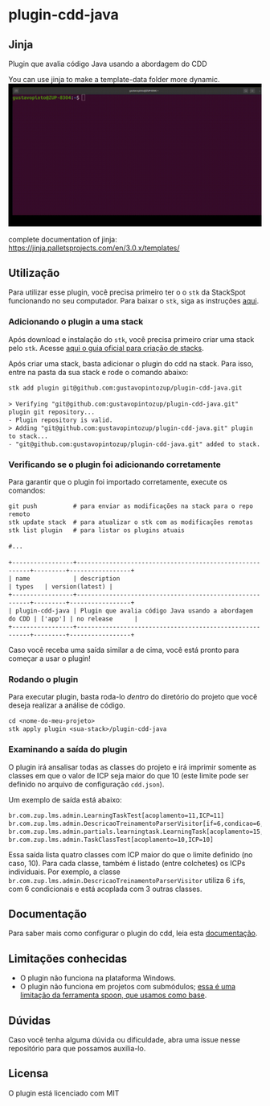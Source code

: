 # plugin-cdd-java

## Jinja
Plugin que avalia código Java usando a abordagem do CDD

You can use jinja to make a template-data folder more dynamic.
![Plugin do CDD na StackSpot](https://github.com/gustavopintozup/stk-dev-java/blob/main/cdd/cdd.gif)

complete documentation of jinja: https://jinja.palletsprojects.com/en/3.0.x/templates/
## Utilização

Para utilizar esse plugin, você precisa primeiro ter o o `stk` da StackSpot funcionando no seu computador. Para baixar o `stk`, siga as instruções [aqui](https://stackspot.com/).

<!-- Usando o `stk`, você pode usar o plugin de maneira isolada, ou associado a uma stack. 

### Usando o plugin de maneira isolada

Para usar o plugin isoladamente, primeiro baixe o fonte desse repositório na sua máquina local.

```
git clone git@github.com:gustavopintozup/plugin-cdd-java.git
```

Depois de baixar, para rodar o plugin em um repositório, basta rodar o seguinte comando. 

```
```
-->

### Adicionando o plugin a uma stack

Após download e instalação do `stk`, você precisa primeiro criar uma stack pelo `stk`. Acesse [aqui o guia oficial para criação de stacks](https://docs.stackspot.com/v3.6.0/docs/creators-guide/creator-tutorials/howto-create-stack/). 

Após criar uma stack, basta adicionar o plugin do cdd na stack. Para isso, entre na pasta da sua stack e rode o comando abaixo:

```
stk add plugin git@github.com:gustavopintozup/plugin-cdd-java.git

> Verifying "git@github.com:gustavopintozup/plugin-cdd-java.git" plugin git repository...
- Plugin repository is valid.
> Adding "git@github.com:gustavopintozup/plugin-cdd-java.git" plugin to stack...
- "git@github.com:gustavopintozup/plugin-cdd-java.git" added to stack.
```

### Verificando se o plugin foi adicionando corretamente

Para garantir que o plugin foi importado corretamente, execute os comandos:

```
git push          # para enviar as modificações na stack para o repo remoto
stk update stack  # para atualizar o stk com as modificações remotas
stk list plugin   # para listar os plugins atuais

#...

+-----------------+---------------------------------------------------------+---------+-----------------+
| name            | description                                             | types   | version(latest) |
+-----------------+---------------------------------------------------------+---------+-----------------+
| plugin-cdd-java | Plugin que avalia código Java usando a abordagem do CDD | ['app'] | no release      |
+-----------------+---------------------------------------------------------+---------+-----------------+
```

Caso você receba uma saída similar a de cima, você está pronto para começar a usar o plugin!

### Rodando o plugin

Para executar plugin, basta roda-lo *dentro* do diretório do projeto que você deseja realizar a análise de código.

```
cd <nome-do-meu-projeto>
stk apply plugin <sua-stack>/plugin-cdd-java
```

### Examinando a saída do plugin

O plugin irá ansalisar todas as classes do projeto e irá imprimir somente as classes em que o valor de ICP seja maior do que 10 (este limite pode ser definido no arquivo de configuração `cdd.json`). 

Um exemplo de saída está abaixo: 

```
br.com.zup.lms.admin.LearningTaskTest[acoplamento=11,ICP=11]
br.com.zup.lms.admin.DescricaoTreinamentoParserVisitor[if=6,condicao=6,acoplamento=3,ICP=15]
br.com.zup.lms.admin.partials.learningtask.LearningTask[acoplamento=15,ICP=15]
br.com.zup.lms.admin.TaskClassTest[acoplamento=10,ICP=10]
```

Essa saída lista quatro classes com ICP maior do que o limite definido (no caso, 10). Para cada classe, também é listado (entre colchetes) os ICPs individuais. Por exemplo, a classe `br.com.zup.lms.admin.DescricaoTreinamentoParserVisitor` utiliza 6 `if`s, com 6 condicionais e está acoplada com 3 outras classes.

## Documentação

Para saber mais como configurar o plugin do cdd, leia esta [documentação](documentacao-plugin-cdd.md).


## Limitações conhecidas

- O plugin não funciona na plataforma Windows.
- O plugin não funciona em projetos com submódulos; [essa é uma limitação da ferramenta spoon, que usamos como base](https://stackoverflow.com/questions/43313161/how-do-we-deal-with-the-type-xxx-is-already-defined-in-spoons-source-code-ana).

## Dúvidas

Caso você tenha alguma dúvida ou dificuldade, abra uma issue nesse repositório para que possamos auxilia-lo.

## Licensa

O plugin está licenciado com MIT